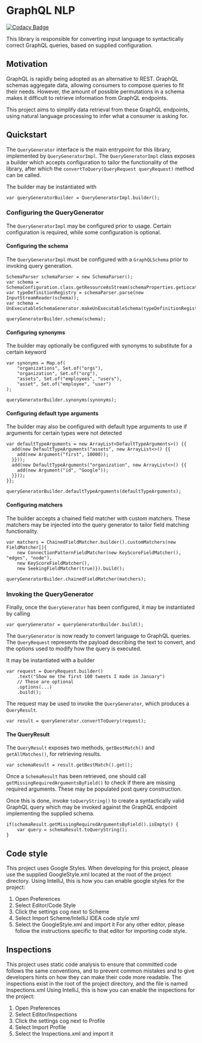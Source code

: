 # GraphQL NLP
[![Codacy Badge](https://api.codacy.com/project/badge/Grade/3a443fb183114c62af4ae900487c781f)](https://www.codacy.com?utm_source=github.com&amp;utm_medium=referral&amp;utm_content=lakrsv/GraphQL-NLP&amp;utm_campaign=Badge_Grade)

This library is responsible for converting input language to syntactically correct
GraphQL queries, based on supplied configuration.
## Motivation
GraphQL is rapidly being adopted as an alternative to REST.
GraphQL schemas aggregate data, allowing consumers to compose queries to fit their needs. 
However, the amount of possible permutations in a schema makes it difficult to retrieve information from GraphQL endpoints. 


This project aims to simplify data retrieval from these GraphQL
endpoints, using natural language processing to infer what a
consumer is asking for.

## Quickstart
The `QueryGenerator` interface  is the main entrypoint for this library, implemented by `QueryGeneratorImpl`. 
The `QueryGeneratorImpl` class exposes a builder which accepts configuration to tailor the functionality
of the library, after which the `convertToQuery(QueryRequest queryRequest)` method can be called.

The builder may be instantiated with

```
var queryGeneratorBuilder = QueryGeneratorImpl.builder();
```

### Configuring the QueryGenerator
The `QueryGeneratorImpl` may be configured prior to usage. Certain configuration is required,
while some configuration is optional.

#### Configuring the schema
The `QueryGeneratorImpl` must be configured with a `GraphQLSchema` prior to invoking query generation.

```
SchemaParser schemaParser = new SchemaParser();
var schema = SchemaConfiguration.class.getResourceAsStream(schemaProperties.getLocation());
var typeDefinitionRegistry = schemaParser.parse(new InputStreamReader(schema));
var schema = UnExecutableSchemaGenerator.makeUnExecutableSchema(typeDefinitionRegistry);

queryGeneratorBuilder.schema(schema);
```

#### Configuring synonyms
The builder may optionally be configured with synonyms to substitute for a certain keyword
```
var synonyms = Map.of(
    "organizations", Set.of("orgs"),
    "organization", Set.of("org"),
    "assets", Set.of("employees", "users"),
    "asset", Set.of("employee", "user")
);

queryGeneratorBuilder.synonyms(synonyms);
```

#### Configuring default type arguments
The builder may also be configured with default type arguments to use if arguments for certain
types were not detected

```
var defaultTypeArguments = new ArrayList<DefaultTypeArguments>() {{
  add(new DefaultTypeArguments("assets", new ArrayList<>() {{
    add(new Argument("first", 10000));
  }}));
  add(new DefaultTypeArguments("organization", new ArrayList<>() {{
    add(new Argument("id", "Google"));
  }}));
}};

queryGeneratorBuilder.defaultTypeArguments(defaultTypeArguments);
```

#### Configuring matchers
The builder accepts a chained field matcher with custom matchers. These matchers may be injected
into the query generator to tailor field matching functionality.

```
var matchers = ChainedFieldMatcher.builder().customMatchers(new FieldMatcher[]{
    new ConnectionPatternFieldMatcher(new KeyScoreFieldMatcher(), "edges", "node"),
    new KeyScoreFieldMatcher(),
    new SeekingFieldMatcher(true)}).build();
    
queryGeneratorBuilder.chainedFieldMatcher(matchers);
```

### Invoking the QueryGenerator
Finally, once the `QueryGenerator` has been configured, it may be instantiated by calling
```
var queryGenerator = queryGeneratorBuilder.build();
```

The `QueryGenerator` is now ready to convert language to GraphQL queries. 
The `QueryRequest` represents the payload describing the text to convert, and the options
used to modify how the query is executed.

It may be instantiated with a builder
```
var request = QueryRequest.builder()
    .text("Show me the first 100 tweets I made in January")
    // These are optional
    .options(...)
    .build();
```

The request may be used to invoke the `QueryGenerator`, which produces a `QueryResult`.
```
var result = queryGenerator.convertToQuery(request);
```

#### The QueryResult

The `QueryResult` exposes two methods, `getBestMatch()` and `getAllMatches()`, for retrieving results.
```
var schemaResult = result.getBestMatch().get();
```

Once a `SchemaResult` has been retrieved, one should call `getMissingRequiredArgumentsByField()` to check
if there are missing required arguments. These may be populated post query construction.

Once this is done, invoke `toQueryString()` to create a syntactically valid GraphQL query which
may be invoked against the GraphQL endpoint implementing the supplied schema.

```
if(schemaResult.getMissingRequiredArgumentsByField().isEmpty() {
    var query = schemaResult.toQueryString();
}
```


## Code style
This project uses Google Styles. When developing for this project, please use the supplied GoogleStyle.xml
located at the root of the project directory.
Using IntelliJ, this is how you can enable google styles for the project:
1. Open Preferences
2. Select Editor/Code Style
3. Click the settings cog next to Scheme
4. Select Import Scheme/IntelliJ IDEA code style xml
5. Select the GoogleStyle.xml and import it
For any other editor, please follow the instructions specific to that editor for importing
code style.
## Inspections
This project uses static code analysis to ensure that committed code follows the same
conventions, and to prevent common mistakes and to give developers hints on how they
can make their code more readable. 
The inspections exist in the root of the project directory,
and the file is named Inspections.xml
Using IntelliJ, this is how you can enable the inspections for the project:
1. Open Preferences
2. Select Editor/Inspections
3. Click the settings cog next to Profile
4. Select Import Profile
5. Select the Inspections.xml and import it
